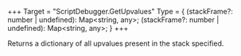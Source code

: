 +++
Target = "ScriptDebugger.GetUpvalues"
Type = { (stackFrame?: number | undefined): Map<string, any>; (stackFrame?: number | undefined): Map<string, any>; }
+++

Returns a dictionary of all upvalues present in the stack specified.